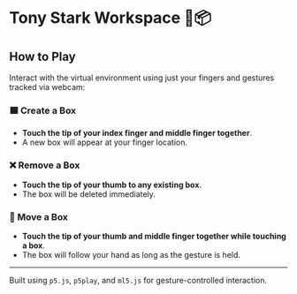 # Tony Stark Workspace 🧤📦

## How to Play

Interact with the virtual environment using just your fingers and gestures tracked via webcam:

### 🟦 Create a Box
- **Touch the tip of your index finger and middle finger together**.
- A new box will appear at your finger location.

### ❌ Remove a Box
- **Touch the tip of your thumb to any existing box**.
- The box will be deleted immediately.

### 🤏 Move a Box
- **Touch the tip of your thumb and middle finger together while touching a box**.
- The box will follow your hand as long as the gesture is held.

---

Built using `p5.js`, `p5play`, and `ml5.js` for gesture-controlled interaction.
